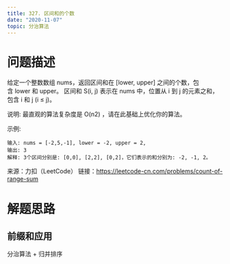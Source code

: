 ```yaml
---
title: 327. 区间和的个数
date: "2020-11-07"
topic: 分治算法
---
```


# 问题描述

给定一个整数数组 nums，返回区间和在 [lower, upper] 之间的个数，包含 lower 和 upper。
区间和 S(i, j) 表示在 nums 中，位置从 i 到 j 的元素之和，包含 i 和 j (i ≤ j)。

说明:
最直观的算法复杂度是 O(n2) ，请在此基础上优化你的算法。

示例:

```
输入: nums = [-2,5,-1], lower = -2, upper = 2,
输出: 3 
解释: 3个区间分别是: [0,0], [2,2], [0,2]，它们表示的和分别为: -2, -1, 2。
```

来源：力扣（LeetCode）
链接：https://leetcode-cn.com/problems/count-of-range-sum


# 解题思路

## 前缀和应用

分治算法 + 归并排序



